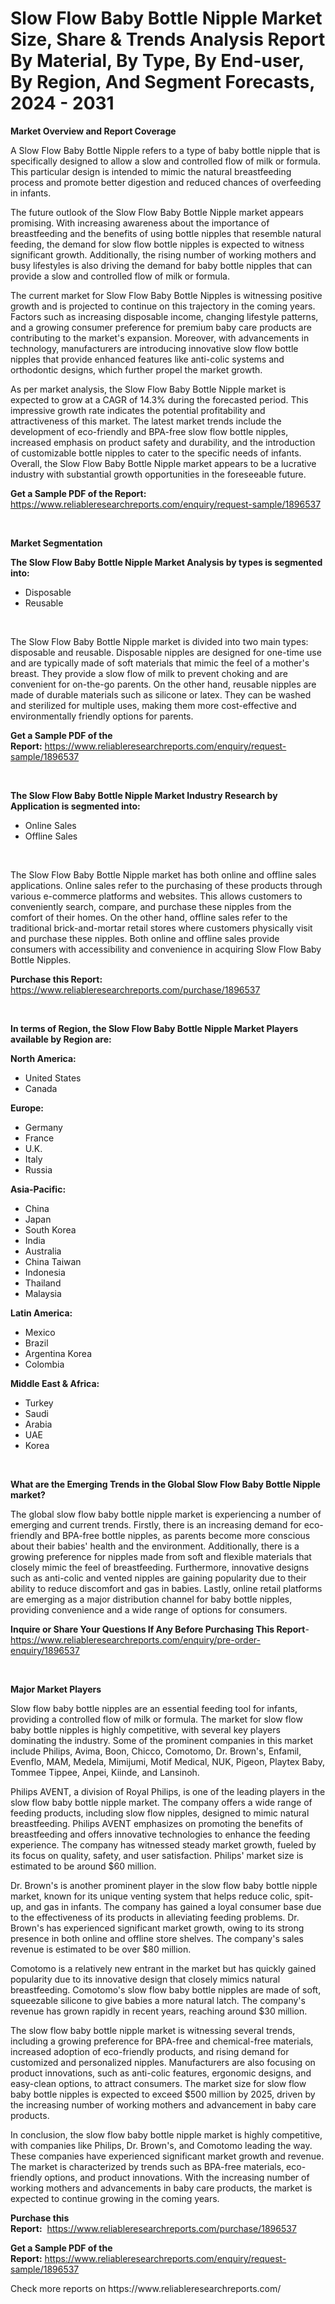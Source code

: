 <p><h1>Slow Flow Baby Bottle Nipple Market Size, Share & Trends Analysis Report By Material, By Type, By End-user, By Region, And Segment Forecasts, 2024 - 2031</h1></p><p><strong>Market Overview and Report Coverage</strong></p>
<p><p>A Slow Flow Baby Bottle Nipple refers to a type of baby bottle nipple that is specifically designed to allow a slow and controlled flow of milk or formula. This particular design is intended to mimic the natural breastfeeding process and promote better digestion and reduced chances of overfeeding in infants.</p><p>The future outlook of the Slow Flow Baby Bottle Nipple market appears promising. With increasing awareness about the importance of breastfeeding and the benefits of using bottle nipples that resemble natural feeding, the demand for slow flow bottle nipples is expected to witness significant growth. Additionally, the rising number of working mothers and busy lifestyles is also driving the demand for baby bottle nipples that can provide a slow and controlled flow of milk or formula.</p><p>The current market for Slow Flow Baby Bottle Nipples is witnessing positive growth and is projected to continue on this trajectory in the coming years. Factors such as increasing disposable income, changing lifestyle patterns, and a growing consumer preference for premium baby care products are contributing to the market's expansion. Moreover, with advancements in technology, manufacturers are introducing innovative slow flow bottle nipples that provide enhanced features like anti-colic systems and orthodontic designs, which further propel the market growth.</p><p>As per market analysis, the Slow Flow Baby Bottle Nipple market is expected to grow at a CAGR of 14.3% during the forecasted period. This impressive growth rate indicates the potential profitability and attractiveness of this market. The latest market trends include the development of eco-friendly and BPA-free slow flow bottle nipples, increased emphasis on product safety and durability, and the introduction of customizable bottle nipples to cater to the specific needs of infants. Overall, the Slow Flow Baby Bottle Nipple market appears to be a lucrative industry with substantial growth opportunities in the foreseeable future.</p></p>
<p><strong>Get a Sample PDF of the Report:</strong> <a href="https://www.reliableresearchreports.com/enquiry/request-sample/1896537">https://www.reliableresearchreports.com/enquiry/request-sample/1896537</a></p>
<p>&nbsp;</p>
<p><strong>Market Segmentation</strong></p>
<p><strong>The Slow Flow Baby Bottle Nipple Market Analysis by types is segmented into:</strong></p>
<p><ul><li>Disposable</li><li>Reusable</li></ul></p>
<p>&nbsp;</p>
<p><p>The Slow Flow Baby Bottle Nipple market is divided into two main types: disposable and reusable. Disposable nipples are designed for one-time use and are typically made of soft materials that mimic the feel of a mother's breast. They provide a slow flow of milk to prevent choking and are convenient for on-the-go parents. On the other hand, reusable nipples are made of durable materials such as silicone or latex. They can be washed and sterilized for multiple uses, making them more cost-effective and environmentally friendly options for parents.</p></p>
<p><strong>Get a Sample PDF of the Report:</strong>&nbsp;<a href="https://www.reliableresearchreports.com/enquiry/request-sample/1896537">https://www.reliableresearchreports.com/enquiry/request-sample/1896537</a></p>
<p>&nbsp;</p>
<p><strong>The Slow Flow Baby Bottle Nipple Market Industry Research by Application is segmented into:</strong></p>
<p><ul><li>Online Sales</li><li>Offline Sales</li></ul></p>
<p>&nbsp;</p>
<p><p>The Slow Flow Baby Bottle Nipple market has both online and offline sales applications. Online sales refer to the purchasing of these products through various e-commerce platforms and websites. This allows customers to conveniently search, compare, and purchase these nipples from the comfort of their homes. On the other hand, offline sales refer to the traditional brick-and-mortar retail stores where customers physically visit and purchase these nipples. Both online and offline sales provide consumers with accessibility and convenience in acquiring Slow Flow Baby Bottle Nipples.</p></p>
<p><strong>Purchase this Report:</strong>&nbsp; <a href="https://www.reliableresearchreports.com/purchase/1896537">https://www.reliableresearchreports.com/purchase/1896537</a></p>
<p>&nbsp;</p>
<p><strong>In terms of Region, the Slow Flow Baby Bottle Nipple Market Players available by Region are:</strong></p>
<p>
    <p> <strong> North America: </strong>
        <ul>
            <li>United States</li>
            <li>Canada</li>
        </ul>
        </p> 
    <p> <strong> Europe: </strong>
        <ul>
            <li>Germany</li>
            <li>France</li>
            <li>U.K.</li>
            <li>Italy</li>
            <li>Russia</li>
        </ul>
        </p> 
    <p> <strong> Asia-Pacific: </strong>
        <ul>
            <li>China</li>
            <li>Japan</li>
            <li>South Korea</li>
            <li>India</li>
            <li>Australia</li>
            <li>China Taiwan</li>
            <li>Indonesia</li>
            <li>Thailand</li>
            <li>Malaysia</li>
        </ul>
        </p> 
    <p> <strong> Latin America: </strong>
        <ul>
            <li>Mexico</li>
            <li>Brazil</li>
            <li>Argentina Korea</li>
            <li>Colombia</li>
        </ul>
        </p> 
    <p> <strong> Middle East & Africa: </strong>
        <ul>
            <li>Turkey</li>
            <li>Saudi</li>
            <li>Arabia</li>
            <li>UAE</li>
            <li>Korea</li>
        </ul>
    </p>
    </p>
<p>&nbsp;</p>
<p><strong>What are the Emerging Trends in the Global Slow Flow Baby Bottle Nipple market?</strong></p>
<p><p>The global slow flow baby bottle nipple market is experiencing a number of emerging and current trends. Firstly, there is an increasing demand for eco-friendly and BPA-free bottle nipples, as parents become more conscious about their babies' health and the environment. Additionally, there is a growing preference for nipples made from soft and flexible materials that closely mimic the feel of breastfeeding. Furthermore, innovative designs such as anti-colic and vented nipples are gaining popularity due to their ability to reduce discomfort and gas in babies. Lastly, online retail platforms are emerging as a major distribution channel for baby bottle nipples, providing convenience and a wide range of options for consumers.</p></p>
<p><strong>Inquire or Share Your Questions If Any Before Purchasing This Report</strong>- <a href="https://www.reliableresearchreports.com/enquiry/pre-order-enquiry/1896537">https://www.reliableresearchreports.com/enquiry/pre-order-enquiry/1896537</a></p>
<p>&nbsp;</p>
<p><strong>Major Market Players</strong></p>
<p><p>Slow flow baby bottle nipples are an essential feeding tool for infants, providing a controlled flow of milk or formula. The market for slow flow baby bottle nipples is highly competitive, with several key players dominating the industry. Some of the prominent companies in this market include Philips, Avima, Boon, Chicco, Comotomo, Dr. Brown's, Enfamil, Evenflo, MAM, Medela, Mimijumi, Motif Medical, NUK, Pigeon, Playtex Baby, Tommee Tippee, Anpei, Kiinde, and Lansinoh.</p><p>Philips AVENT, a division of Royal Philips, is one of the leading players in the slow flow baby bottle nipple market. The company offers a wide range of feeding products, including slow flow nipples, designed to mimic natural breastfeeding. Philips AVENT emphasizes on promoting the benefits of breastfeeding and offers innovative technologies to enhance the feeding experience. The company has witnessed steady market growth, fueled by its focus on quality, safety, and user satisfaction. Philips' market size is estimated to be around $60 million.</p><p>Dr. Brown's is another prominent player in the slow flow baby bottle nipple market, known for its unique venting system that helps reduce colic, spit-up, and gas in infants. The company has gained a loyal consumer base due to the effectiveness of its products in alleviating feeding problems. Dr. Brown's has experienced significant market growth, owing to its strong presence in both online and offline store shelves. The company's sales revenue is estimated to be over $80 million.</p><p>Comotomo is a relatively new entrant in the market but has quickly gained popularity due to its innovative design that closely mimics natural breastfeeding. Comotomo's slow flow baby bottle nipples are made of soft, squeezable silicone to give babies a more natural latch. The company's revenue has grown rapidly in recent years, reaching around $30 million.</p><p>The slow flow baby bottle nipple market is witnessing several trends, including a growing preference for BPA-free and chemical-free materials, increased adoption of eco-friendly products, and rising demand for customized and personalized nipples. Manufacturers are also focusing on product innovations, such as anti-colic features, ergonomic designs, and easy-clean options, to attract consumers. The market size for slow flow baby bottle nipples is expected to exceed $500 million by 2025, driven by the increasing number of working mothers and advancement in baby care products.</p><p>In conclusion, the slow flow baby bottle nipple market is highly competitive, with companies like Philips, Dr. Brown's, and Comotomo leading the way. These companies have experienced significant market growth and revenue. The market is characterized by trends such as BPA-free materials, eco-friendly options, and product innovations. With the increasing number of working mothers and advancements in baby care products, the market is expected to continue growing in the coming years.</p></p>
<p><strong>Purchase this Report:</strong>&nbsp;&nbsp;<a href="https://www.reliableresearchreports.com/purchase/1896537">https://www.reliableresearchreports.com/purchase/1896537</a></p>
<p></p>
<p><strong>Get a Sample PDF of the Report:</strong>&nbsp;<a href="https://www.reliableresearchreports.com/enquiry/request-sample/1896537">https://www.reliableresearchreports.com/enquiry/request-sample/1896537</a></p>
<p>Check more reports on https://www.reliableresearchreports.com/</p>